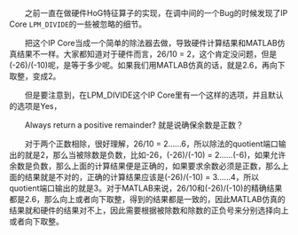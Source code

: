 ﻿&emsp;&emsp;之前一直在做硬件HoG特征算子的实现，在调中间的一个Bug的时候发现了IP Core `LPM_DIVIDE`的一些被忽略的细节。

&emsp;&emsp;把这个IP Core当成一个简单的除法器去做，导致硬件计算结果和MATLAB仿真结果不一样。大家都知道对于硬件而言，26/10 = 2，这个肯定没问题，但是(-26)/(-10)呢，是等于多少呢。如果我们用MATLAB仿真的话，就是2.6，再向下取整，变成2。

&emsp;&emsp;但是要注意到，在LPM_DIVIDE这个IP Core里有一个这样的选项，并且默认的选项是Yes，

&emsp;&emsp;Always return a positive remainder? 就是说确保余数是正数？

&emsp;&emsp;对于两个正数相除，很好理解，26/10 = 2……6，所以除法的quotient端口输出的就是2，那么当被除数是负数，比如-26，(-26)/(-10) = 2……(-6)，如果允许余数是负数，那么上面的计算结果便是正确的，如果要求余数必须是正数，那么上面的结果就是不对的，正确的计算结果应该是(-26)/(-10) = 3……4，所以quotient端口输出的就是3。对于MATLAB来说，26/10和(-26)/(-10)的精确结果都是2.6，那么向上或者向下取整，得到的结果都是一致的，因此MATLAB仿真的结果就和硬件的结果对不上，因此需要根据被除数和除数的正负号来分别选择向上或者向下取整。
